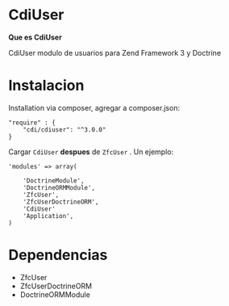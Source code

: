 CdiUser
=======

**Que es CdiUser**

CdiUser modulo de usuarios para Zend Framework 3 y Doctrine



Instalacion
============

Installation via composer, agregar a composer.json:
```
"require" : {
    "cdi/cdiuser": "^3.0.0"
}
```

Cargar ```CdiUser``` **despues** de ```ZfcUser``` . Un ejemplo:

```
'modules' => array(
    
    'DoctrineModule',
    'DoctrineORMModule',
    'ZfcUser',
    'ZfcUserDoctrineORM',
    'CdiUser'
    'Application',        
)
```


Dependencias
============

 - ZfcUser
 - ZfcUserDoctrineORM
 - DoctrineORMModule
